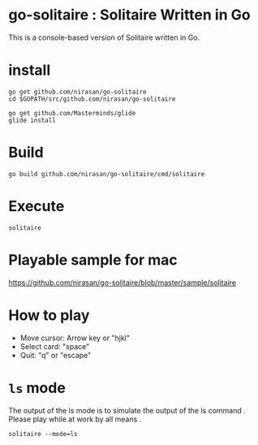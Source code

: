 # go-solitaire : Solitaire Written in Go
This is a console-based version of Solitaire written in Go.

# install 
```
go get github.com/nirasan/go-solitaire
cd $GOPATH/src/github.com/nirasan/go-solitaire

go get github.com/Masterminds/glide
glide install
```

# Build
```
go build github.com/nirasan/go-solitaire/cmd/solitaire
```

# Execute
```
solitaire
```

# Playable sample for mac
https://github.com/nirasan/go-solitaire/blob/master/sample/solitaire

# How to play
* Move cursor: Arrow key or "hjkl"
* Select card: "space"
* Quit: "q" or "escape"

# `ls` mode
The output of the ls mode is to simulate the output of the ls command .
Please play while at work by all means .
```
solitaire --mode=ls
```